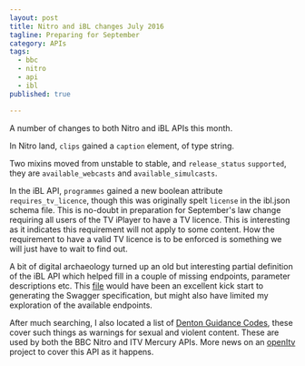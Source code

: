 ```yaml
---
layout: post
title: Nitro and iBL changes July 2016
tagline: Preparing for September
category: APIs
tags:
  - bbc
  - nitro
  - api
  - ibl
published: true

---
```

A number of changes to both Nitro and iBL APIs this month.

In Nitro land, `clips` gained a `caption` element, of type string.

Two mixins moved from unstable to stable, and `release_status` `supported`, they are
`available_webcasts` and `available_simulcasts`.

In the iBL API, `programmes` gained a new boolean attribute `requires_tv_licence`, though this was
originally spelt `license` in the ibl.json schema file. This is no-doubt in preparation for
September's law change requiring all users of the TV iPlayer to have a TV licence. This is
interesting as it indicates this requirement will not apply to some content. How the
requirement to have a valid TV licence is to be enforced is something we will just have to
wait to find out.

A bit of digital archaeology turned up an old but interesting partial definition of the iBL
API which helped fill in a couple of missing endpoints, parameter descriptions etc. This 
[file](https://github.com/Mermade/bbcparse/blob/master/iblApi/iodocs.json)
would have been an excellent kick start to generating the Swagger specification, but might
also have limited my exploration of the available endpoints.

After much searching, I also located a list of 
[Denton Guidance Codes](https://github.com/Mermade/bbcparse/wiki/Denton-guidance-codes), 
these cover such things as warnings for sexual and violent content. These are used by both the 
BBC Nitro and ITV Mercury APIs. More news on an 
[openItv](https://github.com/Mermade/openItv) project to cover this API as it happens.
